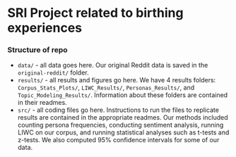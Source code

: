 # SRI Project related to birthing experiences


### Structure of repo

- `data/` - all data goes here. Our original Reddit data is saved in the `original-reddit/` folder.
- `results/` - all results and figures go here. We have 4 results folders: `Corpus_Stats_Plots/`, `LIWC_Results/`, `Personas_Results/`, and `Topic_Modeling_Results/`. Information about these folders are contained in their readmes. 
- `src/` - all coding files go here. Instructions to run the files to replicate results are contained in the appropriate readmes. Our methods included counting persona frequencies, conducting sentiment analysis, running LIWC on our corpus, and running statistical analyses such as t-tests and z-tests. We also computed 95% confidence intervals for some of our data. 
